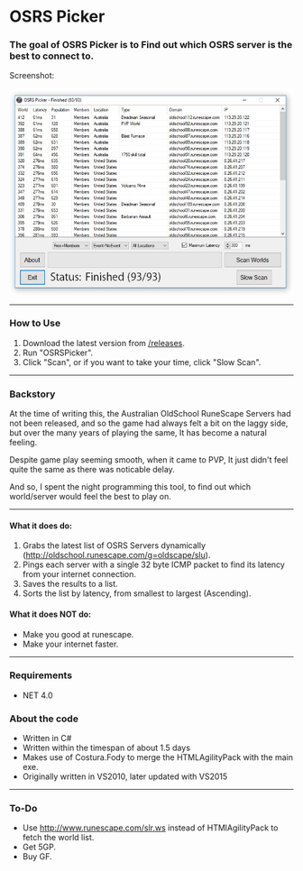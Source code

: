 # OSRS Picker

###  The goal of OSRS Picker is to Find out which OSRS server is the best to connect to.

Screenshot: 

![ScreenShot](https://raw.githubusercontent.com/PoxyDoxy/OSRSPicker/master/Screenshot.jpg "Screenshot")

---

### How to Use
1. Download the latest version from [/releases](https://github.com/PoxyDoxy/OSRSPicker/releases).
2. Run "OSRSPicker".
3. Click "Scan", or if you want to take your time, click "Slow Scan". 

---
### Backstory
At the time of writing this, the Australian OldSchool RuneScape Servers had not been released, and so the game had always felt a bit on the laggy side, but over the many years of playing the same, It has become a natural feeling. 

Despite game play seeming smooth, when it came to PVP, It just didn't feel quite the same as there was noticable delay.

And so, I spent the night programming this tool, to find out which world/server would feel the best to play on.

---
#### What it does do:

  1. Grabs the latest list of OSRS Servers dynamically (http://oldschool.runescape.com/g=oldscape/slu).
  2. Pings each server with a single 32 byte ICMP packet to find its latency from your internet connection.
  3. Saves the results to a list.
  4. Sorts the list by latency, from smallest to largest (Ascending).

#### What it does NOT do:
  - Make you good at runescape.
  - Make your internet faster.

--- 

### Requirements

 - NET 4.0
 
### About the code
 - Written in C#
 - Written within the timespan of about 1.5 days
 - Makes use of Costura.Fody to merge the HTMLAgilityPack with the main exe. 
 - Originally written in VS2010, later updated with VS2015

--- 

### To-Do

- Use http://www.runescape.com/slr.ws instead of HTMlAgilityPack to fetch the world list.
- Get 5GP.
- Buy GF.